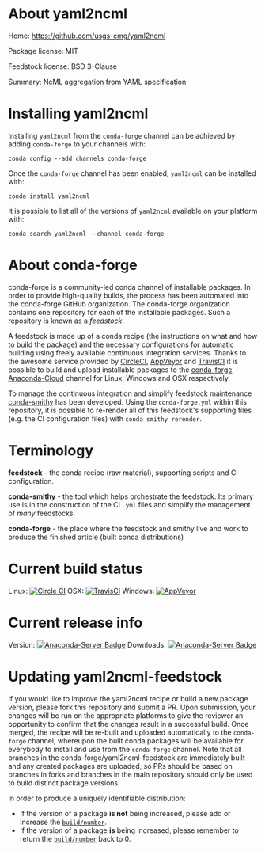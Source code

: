 About yaml2ncml
===============

Home: https://github.com/usgs-cmg/yaml2ncml

Package license: MIT

Feedstock license: BSD 3-Clause

Summary: NcML aggregation from YAML specification



Installing yaml2ncml
====================

Installing `yaml2ncml` from the `conda-forge` channel can be achieved by adding `conda-forge` to your channels with:

```
conda config --add channels conda-forge
```

Once the `conda-forge` channel has been enabled, `yaml2ncml` can be installed with:

```
conda install yaml2ncml
```

It is possible to list all of the versions of `yaml2ncml` available on your platform with:

```
conda search yaml2ncml --channel conda-forge
```


About conda-forge
=================

conda-forge is a community-led conda channel of installable packages.
In order to provide high-quality builds, the process has been automated into the
conda-forge GitHub organization. The conda-forge organization contains one repository
for each of the installable packages. Such a repository is known as a *feedstock*.

A feedstock is made up of a conda recipe (the instructions on what and how to build
the package) and the necessary configurations for automatic building using freely
available continuous integration services. Thanks to the awesome service provided by
[CircleCI](https://circleci.com/), [AppVeyor](http://www.appveyor.com/)
and [TravisCI](https://travis-ci.org/) it is possible to build and upload installable
packages to the [conda-forge](https://anaconda.org/conda-forge)
[Anaconda-Cloud](http://docs.anaconda.org/) channel for Linux, Windows and OSX respectively.

To manage the continuous integration and simplify feedstock maintenance
[conda-smithy](http://github.com/conda-forge/conda-smithy) has been developed.
Using the ``conda-forge.yml`` within this repository, it is possible to re-render all of
this feedstock's supporting files (e.g. the CI configuration files) with ``conda smithy rerender``.


Terminology
===========

**feedstock** - the conda recipe (raw material), supporting scripts and CI configuration.

**conda-smithy** - the tool which helps orchestrate the feedstock.
                   Its primary use is in the construction of the CI ``.yml`` files
                   and simplify the management of *many* feedstocks.

**conda-forge** - the place where the feedstock and smithy live and work to
                  produce the finished article (built conda distributions)

Current build status
====================

Linux: [![Circle CI](https://circleci.com/gh/conda-forge/yaml2ncml-feedstock.svg?style=shield)](https://circleci.com/gh/conda-forge/yaml2ncml-feedstock)
OSX: [![TravisCI](https://travis-ci.org/conda-forge/yaml2ncml-feedstock.svg?branch=master)](https://travis-ci.org/conda-forge/yaml2ncml-feedstock)
Windows: [![AppVeyor](https://ci.appveyor.com/api/projects/status/github/conda-forge/yaml2ncml-feedstock?svg=True)](https://ci.appveyor.com/project/conda-forge/yaml2ncml-feedstock/branch/master)

Current release info
====================
Version: [![Anaconda-Server Badge](https://anaconda.org/conda-forge/yaml2ncml/badges/version.svg)](https://anaconda.org/conda-forge/yaml2ncml)
Downloads: [![Anaconda-Server Badge](https://anaconda.org/conda-forge/yaml2ncml/badges/downloads.svg)](https://anaconda.org/conda-forge/yaml2ncml)


Updating yaml2ncml-feedstock
============================

If you would like to improve the yaml2ncml recipe or build a new
package version, please fork this repository and submit a PR. Upon submission,
your changes will be run on the appropriate platforms to give the reviewer an
opportunity to confirm that the changes result in a successful build. Once
merged, the recipe will be re-built and uploaded automatically to the
`conda-forge` channel, whereupon the built conda packages will be available for
everybody to install and use from the `conda-forge` channel.
Note that all branches in the conda-forge/yaml2ncml-feedstock are
immediately built and any created packages are uploaded, so PRs should be based
on branches in forks and branches in the main repository should only be used to
build distinct package versions.

In order to produce a uniquely identifiable distribution:
 * If the version of a package **is not** being increased, please add or increase
   the [``build/number``](http://conda.pydata.org/docs/building/meta-yaml.html#build-number-and-string).
 * If the version of a package **is** being increased, please remember to return
   the [``build/number``](http://conda.pydata.org/docs/building/meta-yaml.html#build-number-and-string)
   back to 0.
